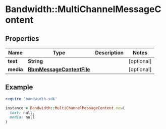 # Bandwidth::MultiChannelMessageContent

## Properties

| Name | Type | Description | Notes |
| ---- | ---- | ----------- | ----- |
| **text** | **String** |  | [optional] |
| **media** | [**RbmMessageContentFile**](RbmMessageContentFile.md) |  | [optional] |

## Example

```ruby
require 'bandwidth-sdk'

instance = Bandwidth::MultiChannelMessageContent.new(
  text: null,
  media: null
)
```

